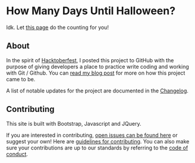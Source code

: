 # How Many Days Until Halloween?

Idk. Let [this page](http://shannoncrabill.com/how-many-days-until-halloween/) do the counting for you!

## About

In the spirit of [Hacktoberfest](https://hacktoberfest.digitalocean.com/), I posted this project to GitHub with the purpose of giving developers a place to practice write coding and working with Git / Github. You can [read my blog post](https://shannoncrabill.com/blog/hacktoberfest-2017/) for more on how this project came to be.

A list of notable updates for the project are documented in the [Changelog](CHANGELOG.md).

## Contributing

This site is built with Bootstrap, Javascript and JQuery.

If you are interested in contributing, [open issues can be found here](https://github.com/scrabill/how-many-days-until-halloween/issues) or suggest your own! Here are [guidelines for contributing](https://github.com/scrabill/how-many-days-until-halloween/blob/master/CONTRIBUTING.md). You can also make sure your contributions are up to our standards by referring to the [code of conduct](CODE_OF_CONDUCT.md).


